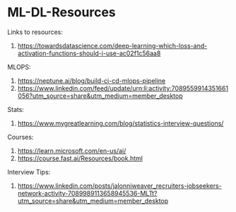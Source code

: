 # ML-DL-Resources
Links to resources:

1) https://towardsdatascience.com/deep-learning-which-loss-and-activation-functions-should-i-use-ac02f1c56aa8

MLOPS:
1) https://neptune.ai/blog/build-ci-cd-mlops-pipeline
2) https://www.linkedin.com/feed/update/urn:li:activity:7089559914351661056?utm_source=share&utm_medium=member_desktop

Stats:
1) https://www.mygreatlearning.com/blog/statistics-interview-questions/

Courses:
1) https://learn.microsoft.com/en-us/ai/
2) https://course.fast.ai/Resources/book.html


Interview Tips:
1) https://www.linkedin.com/posts/jalonniweaver_recruiters-jobseekers-network-activity-7089989113658945536-MLTt?utm_source=share&utm_medium=member_desktop

